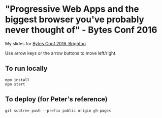 # "Progressive Web Apps and the biggest browser you've probably never thought of" - Bytes Conf 2016

My slides for [Bytes Conf 2016, Brighton](http://www.bytesconf.co.uk/).

Use arrow keys or the arrow buttons to move left/right.

## To run locally

```
npm install
npm start
```

## To deploy (for Peter's reference)

```
git subtree push --prefix public origin gh-pages
```
